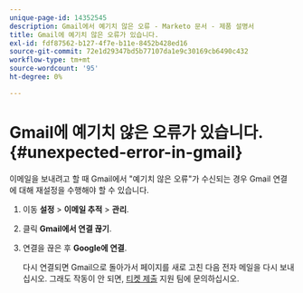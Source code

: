 ```yaml
---
unique-page-id: 14352545
description: Gmail에서 예기치 않은 오류 - Marketo 문서 - 제품 설명서
title: Gmail에 예기치 않은 오류가 있습니다.
exl-id: fdf87562-b127-4f7e-b11e-8452b428ed16
source-git-commit: 72e1d29347bd5b77107da1e9c30169cb6490c432
workflow-type: tm+mt
source-wordcount: '95'
ht-degree: 0%

---
```


# Gmail에 예기치 않은 오류가 있습니다. {#unexpected-error-in-gmail}

이메일을 보내려고 할 때 Gmail에서 &quot;예기치 않은 오류&quot;가 수신되는 경우 Gmail 연결에 대해 재설정을 수행해야 할 수 있습니다.

1. 이동 **설정** > **이메일 추적** > **관리**.

1. 클릭 **Gmail에서 연결 끊기**.

1. 연결을 끊은 후 **Google에 연결**.

   다시 연결되면 Gmail으로 돌아가서 페이지를 새로 고친 다음 전자 메일을 다시 보내십시오. 그래도 작동이 안 되면, [티켓 제출](https://nation.marketo.com/t5/Support/ct-p/Support) 지원 팀에 문의하십시오.
